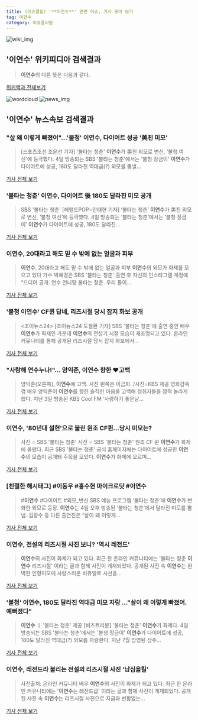 ```yaml
---
title: (이슈클립) '**이연수**' 관련 이슈, 기사 모아 보기
tag: 이연수
category: 이슈클리핑
---
```

![wiki_img](https://user-images.githubusercontent.com/42597476/44503234-41136a80-a6d0-11e8-9071-6fc6418eafe4.png)
## **'**이연수**'** 위키피디아 검색결과
>**이연수**의 다른 뜻은 다음과 같다.

<a href="https://ko.wikipedia.org/wiki/이연수" target="_blank">위키백과 전체보기</a>

![wordcloud](https://s3.ap-northeast-2.amazonaws.com/lyrics101-wordcloud/2018-09-04-1536041149.png)
![news_img](https://user-images.githubusercontent.com/42597476/44507050-1206f400-a6e4-11e8-8d98-7ffbfebb353f.png)
## **'**이연수**'** 뉴스속보 검색결과
### "살 왜 이렇게 빠졌어"…'불청' **이연수**, 다이어트 성공 '美친 미모'

>[스포츠조선 조윤선 기자] '불타는 청춘' **이연수**가 美친 외모로 변신, '불청 여신'에 등극했다. 4일 방송되는 SBS '불타는 청춘'에서는 '불청 장금이' **이연수**가 다이어트에 성공, 180도 달라진 역대급(?) 외모를 뽐낼...

<a href="http://sports.chosun.com/news/ntype.htm?id=201809050100033230002436&servicedate=20180904" target="_blank">기사 전체 보기</a>

### '불타는 청춘' **이연수**, 다이어트 後 180도 달라진 미모 공개

>SBS '불타는 청춘' [헤럴드POP=안태현 기자] ‘불타는 청춘’ **이연수**가 美친 외모로 변신, ‘불청 여신’에 등극했다. 4일 방송되는 ‘불타는 청춘’에서는 ‘불청 장금이’ **이연수**가 다이어트에 성공, 180도 달라진...

<a href="http://biz.heraldcorp.com/view.php?ud=201809041335274163048_1" target="_blank">기사 전체 보기</a>

### **이연수**, 20대라고 해도 믿 수 밖에 없는 얼굴과 피부

>**이연수**, 20대라고 해도 믿 수 밖에 없는 얼굴과 피부 **이연수**의 외모가 화제를 모으고 있다 가수 박혜경은 SBS '불타는 청춘' 출연 후 자신의 인스타그램 계정에 “드디어 공개. 연수 언니랑 불타는 청춘. 우리 둘이...

<a href="http://www.viva100.com/main/view.php?key=20180904001448323" target="_blank">기사 전체 보기</a>

### '불청 **이연수**' CF퀸 답네, 리즈시절 당시 잡지 화보 공개

><조이뉴스24> [조이뉴스24 도철환 기자] SBS '불타는 청춘'에 출연 중인 배우 **이연수**가 화제인 가운데 **이연수**의 전성기 시절 모습이 재조명되고 있다. 온라인커뮤니티를 통해 공개된 리즈시절 당시 잡지 화보에서...

<a href="http://joynews.inews24.com/php/news_view.php?g_menu=700100&g_serial=1123062&rrf=nv" target="_blank">기사 전체 보기</a>

### "사랑해 연수누나!"… 양익준, **이연수** 향한 ♥고백

>양익준(오른쪽), **이연수**에 고백. 사진 왼쪽은 이금희. /사진=KBS 제공 영화감독 겸 배우 양익준이 **이연수**를 향한 솔직한 마음을 고백해 청취자들을 깜짝 놀라게 했다. 지난 3일 방송된 KBS Cool FM ‘사랑하기 좋은날...

<a href="http://moneys.mt.co.kr/news/mwView.php?no=2018090411048050922" target="_blank">기사 전체 보기</a>

### **이연수**, '80년대 설현'으로 불린 원조 CF퀸…당시 미모는?

>사진 = SBS '불타는 청춘' 사진 = SBS '불타는 청춘' 원조 CF 퀸 **이연수**가 화제에 올랐다. 최근 SBS '불타는 청춘' 공식 홈페이지에는 다이어트에 성공한 **이연수**의 모습이 공개돼 주목을 모았다. **이연수**가 화제에 오르며...

<a href="http://www.sjbnews.com/news/articleView.html?idxno=617280" target="_blank">기사 전체 보기</a>

### [친절한 해시태그] #이동우 #홍수현 마이크로닷 #**이연수**

>#**이연수** #다이어트 #외모_변신 SBS 예능 프로그램 ‘불타는 청춘’에 **이연수**가 변화한 외모로 등장. **이연수**는 4일 오후 방송된 ‘불타는 청춘’에서 달라진 미모를 뽐냄. 김광수 등 다른 출연진은 “살이 왜 이렇게...

<a href="http://www.sporbiz.co.kr/news/articleView.html?idxno=269137" target="_blank">기사 전체 보기</a>

### **이연수**, 전설의 리즈시절 사진 보니? '역시 레전드'

>**이연수**의 사진이 화제가 되고 있다. 최근 한 온라인 커뮤니티에는 '불타는 청춘 **이연수** 리즈시절' 이라는 글과 함께 사진이 게재되었다. 공개된 사진 속 **이연수**는 완벽한 인형미모에 사랑스러운 비쥬얼로 시선을...

<a href="http://www.joongdo.co.kr/main/view.php?key=20180904001452574" target="_blank">기사 전체 보기</a>

### '불청' **이연수**, 180도 달라진 역대급 미모 자랑 …"살이 왜 이렇게 빠졌어. 예뻐졌다"

>**이연수** ㅣ '불타는 청춘' 제공 [비즈트리뷴] '불타는 청춘' **이연수**가 화제다. 4일 방송되는 SBS '불타는 청춘'에서는 '불청 장금이' **이연수**가 다이어트에 성공, 180도 달라진 역대급(?) 외모를 자랑한다. 지난 7월 방영된 상주...

<a href="http://www.biztribune.co.kr/news/view.php?no=72508" target="_blank">기사 전체 보기</a>

### **이연수**, 레전드라 불리는 전설의 리즈시절 사진 '남심올킬'

>사진출처: 온라인 커뮤니티 배우 **이연수**의 사진이 화제가 되고 있다. 최근 한 온라인 커뮤니티에는 '**이연수**는 레전드급' 이라는 글과 함께 사진이 게재되었다. 공개된 사진 속 **이연수**는 리즈시절 사진으로 지금과 변함없는...

<a href="http://www.wikileaks-kr.org/news/articleView.html?idxno=33944" target="_blank">기사 전체 보기</a>


